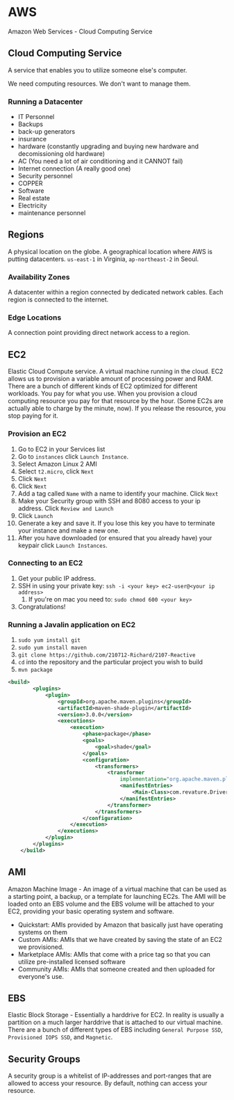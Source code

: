 # AWS
Amazon Web Services - Cloud Computing Service

## Cloud Computing Service
A service that enables you to utilize someone else's computer.

We need computing resources. We don't want to manage them.

### Running a Datacenter
* IT Personnel
* Backups
* back-up generators
* insurance
* hardware (constantly upgrading and buying new hardware and decomissioning old hardware)
* AC (You need a lot of air conditioning and it CANNOT fail)
* Internet connection (A really good one)
* Security personnel
* COPPER
* Software
* Real estate
* Electricity
* maintenance personnel

## Regions
A physical location on the globe. A geographical location where AWS is putting datacenters.
`us-east-1` in Virginia, `ap-northeast-2` in Seoul.

### Availability Zones
A datacenter within a region connected by dedicated network cables. Each region is connected to the internet.

### Edge Locations

A connection point providing direct network access to a region.

## EC2

Elastic Cloud Compute service. A virtual machine running in the cloud. EC2 allows us to provision a variable amount of processing power and RAM. There are a bunch of different kinds of EC2 optimized for different workloads. You pay for what you use. When you provision a cloud computing resource you pay for that resource by the hour. (Some EC2s are actually able to charge by the minute, now). If you release the resource, you stop paying for it.

### Provision an EC2
1. Go to EC2 in your Services list
2. Go to `instances` click `Launch Instance`.
3. Select Amazon Linux 2 AMI
4. Select `t2.micro`, click `Next`
5. Click `Next`
6. Click `Next`
7. Add a tag called `Name` with a name to identify your machine. Click `Next`
8. Make your Security group with SSH and 8080 access to your ip address. Click `Review and Launch`
9. Click `Launch`
10. Generate a key and save it. If you lose this key you have to terminate your instance and make a new one.
11. After you have downloaded (or ensured that you already have) your keypair click `Launch Instances`.

### Connecting to an EC2
1. Get your public IP address.
2. SSH in using your private key: `ssh -i <your key> ec2-user@<your ip address>`
   1. If you're on mac you need to: `sudo chmod 600 <your key>`
3. Congratulations!

### Running a Javalin application on EC2
1. `sudo yum install git`
2. `sudo yum install maven`
3. `git clone https://github.com/210712-Richard/2107-Reactive`
4. `cd` into the repository and the particular project you wish to build
5. `mvn package`

```xml
<build>
		<plugins>
			<plugin>
				<groupId>org.apache.maven.plugins</groupId>
				<artifactId>maven-shade-plugin</artifactId>
				<version>3.0.0</version>
				<executions>
					<execution>
						<phase>package</phase>
						<goals>
							<goal>shade</goal>
						</goals>
						<configuration>
							<transformers>
								<transformer
									implementation="org.apache.maven.plugins.shade.resource.ManifestResourceTransformer">
									<manifestEntries>
										<Main-Class>com.revature.Driver</Main-Class>
									</manifestEntries>
								</transformer>
							</transformers>
						</configuration>
					</execution>
				</executions>
			</plugin>
		</plugins>
	</build>
```


## AMI
Amazon Machine Image - An image of a virtual machine that can be used as a starting point, a backup, or a template for launching EC2s. The AMI will be loaded onto an EBS volume and the EBS volume will be attached to your EC2, providing your basic operating system and software.

* Quickstart: AMIs provided by Amazon that basically just have operating systems on them
* Custom AMIs: AMIs that we have created by saving the state of an EC2 we provisioned.
* Marketplace AMIs: AMIs that come with a price tag so that you can utilize pre-installed licensed software
* Community AMIs: AMIs that someone created and then uploaded for everyone's use.

## EBS
Elastic Block Storage - Essentially a harddrive for EC2. In reality is usually a partition on a much larger harddrive that is attached to our virtual machine. There are a bunch of different types of EBS including `General Purpose SSD`, `Provisioned IOPS SSD`, and `Magnetic`.

## Security Groups

A security group is a whitelist of IP-addresses and port-ranges that are allowed to access your resource. By default, nothing can access your resource.
